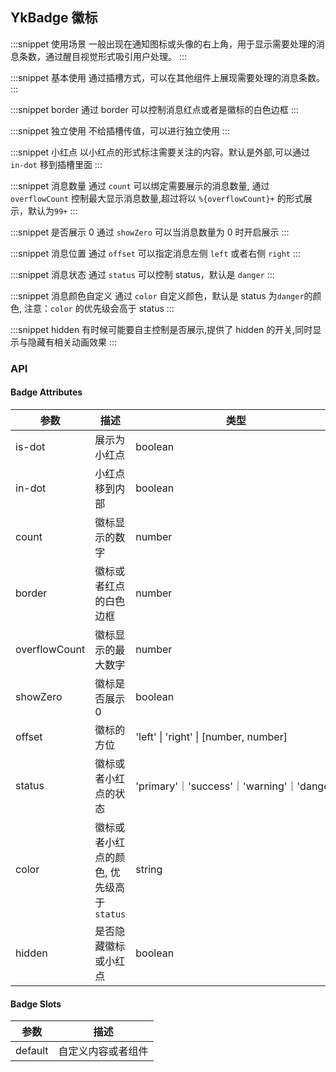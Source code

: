 ## YkBadge 徽标

:::snippet
使用场景
一般出现在通知图标或头像的右上角，用于显示需要处理的消息条数，通过醒目视觉形式吸引用户处理。
<BadgeScenes/>
:::

:::snippet
基本使用
通过插槽方式，可以在其他组件上展现需要处理的消息条数。
<BadgeBasic/>
:::

:::snippet
border
通过 border 可以控制消息红点或者是徽标的白色边框
<BadgeBorder/>
:::

:::snippet
独立使用
不给插槽传值，可以进行独立使用
<BadgeStand/>
:::

:::snippet
小红点
以小红点的形式标注需要关注的内容。默认是外部,可以通过 `in-dot` 移到插槽里面
<BadgeDot/>
:::

:::snippet
消息数量
通过 `count` 可以绑定需要展示的消息数量, 通过 `overflowCount` 控制最大显示消息数量,超过将以 `%{overflowCount}+` 的形式展示，默认为`99+`
<BadgeCount/>
:::

:::snippet
是否展示 0
通过 `showZero` 可以当消息数量为 0 时开启展示
<BadgeZero/>
:::

:::snippet
消息位置
通过 `offset` 可以指定消息左侧 `left` 或者右侧 `right`
<BadgeOffset/>
:::

:::snippet
消息状态
通过 `status` 可以控制 status，默认是 `danger`
<BadgeStatus/>
:::

:::snippet
消息颜色自定义
通过 `color` 自定义颜色，默认是 status 为`danger`的颜色, 注意：`color` 的优先级会高于 status
<BadgeColor/>
:::

:::snippet
hidden
有时候可能要自主控制是否展示,提供了 hidden 的开关,同时显示与隐藏有相关动画效果
<BadgeHidden/>
:::

### API

#### Badge Attributes

| 参数          | 描述                                     | 类型                                      | 默认值 |
| ------------- | ---------------------------------------- | ----------------------------------------- | ------ |
| is-dot        | 展示为小红点                             | boolean                                   | --     |
| in-dot        | 小红点移到内部                           | boolean                                   | --     |
| count         | 徽标显示的数字                           | number                                    | --     |
| border        | 徽标或者红点的白色边框                   | number                                    | 2      |
| overflowCount | 徽标显示的最大数字                       | number                                    | 99     |
| showZero      | 徽标是否展示 0                           | boolean                                   | false  |
| offset        | 徽标的方位                               | 'left' \| 'right' \| [number, number]     | --     |
| status        | 徽标或者小红点的状态                     | 'primary'｜'success'｜'warning'｜'danger' | danger |
| color         | 徽标或者小红点的颜色, 优先级高于`status` | string                                    | --     |
| hidden        | 是否隐藏徽标或小红点                     | boolean                                   | false  |

#### Badge Slots

| 参数    | 描述               |
| ------- | ------------------ |
| default | 自定义内容或者组件 |
